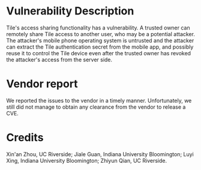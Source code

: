 # Vulnerability Description

Tile's access sharing functionality has a vulnerability. A trusted owner can remotely share Tile access to another user, who may be a potential attacker. The attacker's mobile phone operating system is untrusted and the attacker can extract the Tile authentication secret from the mobile app, and possibly reuse it to control the Tile device even after the trusted owner has revoked the attacker's access from the server side.

# Vendor report
We reported the issues to the vendor in a timely manner. Unfortunately, we still did not manage to obtain any clearance from the vendor to release a CVE.

# Credits
Xin'an Zhou, UC Riverside; Jiale Guan, Indiana University Bloomington; Luyi Xing, Indiana University Bloomington; Zhiyun Qian, UC Riverside.
